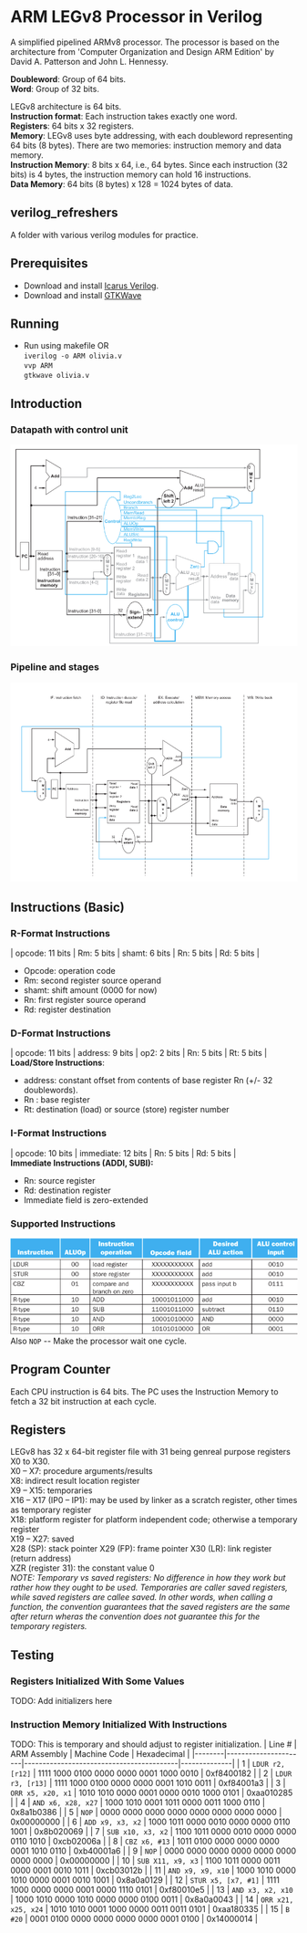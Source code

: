 # ARM LEGv8 Processor in Verilog
A simplified pipelined ARMv8 processor. The processor is based on the architecture from 'Computer Organization and Design ARM Edition' by David A. Patterson and John L. Hennessy.  
  
__Doubleword__: Group of 64 bits.    
__Word__: Group of 32 bits.  

LEGv8 architecture is 64 bits.   
__Instruction format__: Each instruction takes exactly one word.  
__Registers__: 64 bits x 32 registers.   
__Memory__: LEGv8 uses byte addressing, with each doubleword representing 64 bits (8 bytes). There are two memories: instruction memory and data memory.    
__Instruction Memory__: 8 bits x 64, i.e., 64 bytes. Since each instruction (32 bits) is 4 bytes, the instruction memory can hold 16 instructions.  
__Data Memory__: 64 bits (8 bytes) x 128 = 1024 bytes of data.

## verilog_refreshers
A folder with various verilog modules for practice.

## Prerequisites
- Download and install [Icarus Verilog](https://bleyer.org/icarus/).
- Download and install [GTKWave](http://gtkwave.sourceforge.net/)

## Running
- Run using makefile OR     
`iverilog -o ARM olivia.v`  
`vvp ARM`    
`gtkwave olivia.v`

## Introduction
### Datapath with control unit  
![](./img/armLegWithControlAndUncondBranch.png)

### Pipeline and stages
![](./img/pipelinedArmLeg.png)

## Instructions (Basic)
### R-Format Instructions
| opcode: 11 bits | Rm: 5 bits | shamt: 6 bits | Rn: 5 bits | Rd: 5 bits |
- Opcode: operation code
- Rm: second register source operand
- shamt: shift amount (0000 for now)
- Rn: first register source operand
- Rd: register destination

### D-Format Instructions
| opcode: 11 bits | address: 9 bits | op2: 2 bits | Rn: 5 bits | Rt: 5 bits |   
__Load/Store Instructions__:
- address: constant offset from contents of base register Rn (+/- 32 doublewords).
- Rn : base register
- Rt: destination (load) or source (store) register number

### I-Format Instructions
| opcode: 10 bits | immediate: 12 bits | Rn: 5 bits | Rd: 5 bits |  
__Immediate Instructions (ADDI, SUBI):__    
- Rn: source register
- Rd: destination register  
- Immediate field is zero-extended   

### Supported Instructions
![](./img/instructions.png)     
Also `NOP` -- Make the processor wait one cycle.

## Program Counter
Each CPU instruction is 64 bits. The PC uses the Instruction Memory to fetch a 32 bit instruction at each cycle. 

## Registers
LEGv8 has 32 x 64-bit register file with 31 being genreal purpose registers X0 to X30.  
X0 – X7: procedure arguments/results    
X8: indirect result location register   
X9 – X15: temporaries   
X16 – X17 (IP0 – IP1): may be used by linker as a scratch register, other times as temporary register   
X18:  platform register for platform independent code; otherwise a temporary register   
X19 – X27: saved    
X28 (SP): stack pointer 
X29 (FP): frame pointer 
X30 (LR): link register (return address)    
XZR (register 31): the constant value 0     
*NOTE: Temporary vs saved registers: No difference in how they work but rather how they ought to be used. Temporaries are caller saved registers, while saved registers are callee saved. In other words, when calling a function, the convention guarantees that the saved registers are the same after return wheras the convention does not guarantee this for the temporary registers.*

## Testing
### Registers Initialized With Some Values
TODO: Add initializers here

### Instruction Memory Initialized With Instructions
TODO: This is temporary and should adjust to register initialization.
| Line # | ARM Assembly         | Machine Code                             | Hexadecimal  |
|--------|----------------------|------------------------------------------|--------------|
| 1      | `LDUR r2, [r12]`       | 1111 1000 0100 0000 0000 0001 1000 0010  | 0xf8400182   |
| 2      | `LDUR r3, [r13]`       | 1111 1000 0100 0000 0000 0001 1010 0011  | 0xf84001a3   |
| 3      | `ORR x5, x20, x1`      | 1010 1010 0000 0001 0000 0010 1000 0101  | 0xaa010285   |
| 4      | `AND x6, x28, x27`     | 1000 1010 0001 1011 0000 0011 1000 0110  | 0x8a1b0386   |
| 5      | `NOP`                  | 0000 0000 0000 0000 0000 0000 0000 0000  | 0x00000000   |
| 6      | `ADD x9, x3, x2`       | 1000 1011 0000 0010 0000 0000 0110 1001  | 0x8b020069   |
| 7      | `SUB x10, x3, x2`      | 1100 1011 0000 0010 0000 0000 0110 1010  | 0xcb02006a   |
| 8      | `CBZ x6, #13`          | 1011 0100 0000 0000 0000 0001 1010 0110  | 0xb40001a6   |
| 9      | `NOP`                  | 0000 0000 0000 0000 0000 0000 0000 0000  | 0x00000000   |
| 10     | `SUB X11, x9, x3`      | 1100 1011 0000 0011 0000 0001 0010 1011  | 0xcb03012b   |
| 11     | `AND x9, x9, x10`      | 1000 1010 0000 1010 0000 0001 0010 1001  | 0x8a0a0129   |
| 12     | `STUR x5, [x7, #1]`    | 1111 1000 0000 0000 0001 0000 1110 0101  | 0xf80010e5   |
| 13     | `AND x3, x2, x10`      | 1000 1010 0000 1010 0000 0000 0100 0011  | 0x8a0a0043   |
| 14     | `ORR x21, x25, x24`    | 1010 1010 0001 1000 0000 0011 0011 0101  | 0xaa180335   |
| 15     | `B #20`                | 0001 0100 0000 0000 0000 0000 0001 0100  | 0x14000014   |

